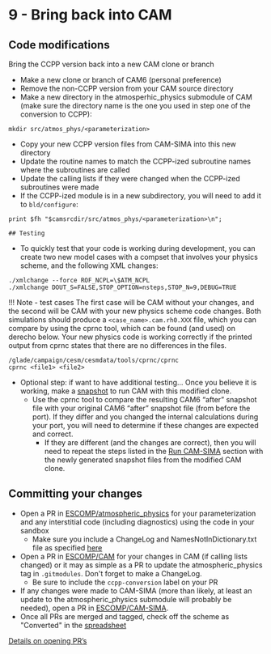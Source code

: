 # 9 - Bring back into CAM

## Code modifications
Bring the CCPP version back into a new CAM clone or branch

- Make a new clone or branch of CAM6 (personal preference)
- Remove the non-CCPP version from your CAM source directory
- Make a new directory in the atmosperhic_physics submodule of CAM (make sure the directory name is the one you used in step one of the conversion to CCPP):
```
mkdir src/atmos_phys/<parameterization>
```
- Copy your new CCPP version files from CAM-SIMA into this new directory
- Update the routine names to match the CCPP-ized subroutine names where the subroutines are called
- Update the calling lists if they were changed when the CCPP-ized subroutines were made
- If the CCPP-ized module is in a new subdirectory, you will need to add it to `bld/configure`:
```
print $fh "$camsrcdir/src/atmos_phys/<parameterization>\n";

## Testing
```
- To quickly test that your code is working during development, you can create two new model cases with a compset that involves your physics scheme, and the following XML changes:

```
./xmlchange --force ROF_NCPL=\$ATM_NCPL
./xmlchange DOUT_S=FALSE,STOP_OPTION=nsteps,STOP_N=9,DEBUG=TRUE
```

!!! Note - test cases
    The first case will be CAM without your changes, and the second will be CAM with your new physics scheme code changes. Both simulations should produce a `<case_name>.cam.rh0.XXX` file, which you can compare by using the cprnc tool, which can be found (and used) on derecho below. Your new physics code is working correctly if the printed output from cprnc states that there are no differences in the files.

```
/glade/campaign/cesm/cesmdata/tools/cprnc/cprnc
cprnc <file1> <file2>
```
- Optional step: if want to have additional testing... Once you believe it is working, make a [snapshot](create-snapshots.md) to run CAM with this modified clone.
    - Use the cprnc tool to compare the resulting CAM6 “after” snapshot file with your original CAM6 “after” snapshot file (from before the port). If they differ and you changed the internal calculations during your port, you will need to determine if these changes are expected and correct.  
        - If they are different (and the changes are correct), then you will need to repeat the steps listed in the [Run CAM-SIMA](run-cam-sima.md) section with the newly generated snapshot files from the modified CAM clone.

## Committing your changes

- Open a PR in [ESCOMP/atmospheric_physics](https://github.com/ESCOMP/atmospheric_physics) for your parameterization and any interstitial code (including diagnostics) using the code in your sandbox
    - Make sure you include a ChangeLog and NamesNotInDictionary.txt file as specified [here](https://github.com/ESCOMP/atmospheric_physics/wiki/Development-workflow#changelog-and-namesnotindictionarytxt)
- Open a PR in [ESCOMP/CAM](https://github.com/ESCOMP/CAM) for your changes in CAM (if calling lists changed) or it may as simple as a PR to update the atmospheric_physics tag in `.gitmodules`. Don't forget to make a ChangeLog.
    - Be sure to include the `ccpp-conversion` label on your PR
- If any changes were made to CAM-SIMA (more than likely, at least an update to the atmospheric_physics submodule will probably be needed), open a PR in [ESCOMP/CAM-SIMA](https://github.com/ESCOMP/CAM-SIMA).
- Once all PRs are merged and tagged, check off the scheme as "Converted" in the [spreadsheet](https://docs.google.com/spreadsheets/d/1_1TTpnejam5jfrDqAORCCZtfkNhMRcu7cul37YTr_WM/edit?gid=0#gid=0)

[Details on opening PR’s](https://github.com/ESCOMP/CAM/wiki/CAM-Development-Workflow-in-GitHub#how-to-submit-code-changes-to-be-included-in-escompcam)